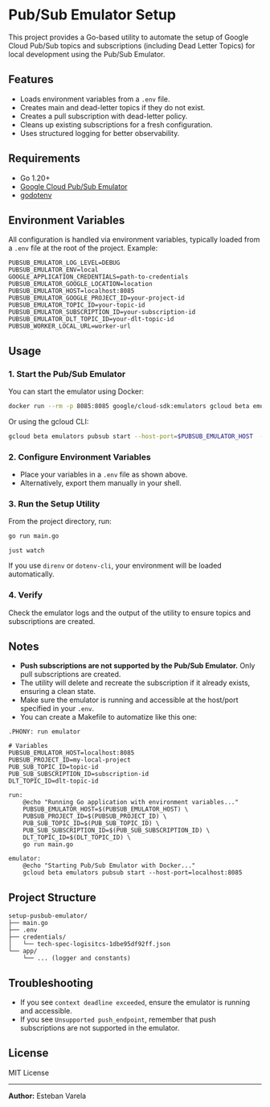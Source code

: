 # Pub/Sub Emulator Setup

This project provides a Go-based utility to automate the setup of Google Cloud Pub/Sub topics and subscriptions (including Dead Letter Topics) for local development using the Pub/Sub Emulator.

## Features

- Loads environment variables from a `.env` file.
- Creates main and dead-letter topics if they do not exist.
- Creates a pull subscription with dead-letter policy.
- Cleans up existing subscriptions for a fresh configuration.
- Uses structured logging for better observability.

## Requirements

- Go 1.20+
- [Google Cloud Pub/Sub Emulator](https://cloud.google.com/pubsub/docs/emulator)
- [godotenv](https://github.com/joho/godotenv/)

## Environment Variables

All configuration is handled via environment variables, typically loaded from a `.env` file at the root of the project. Example:

```env
PUBSUB_EMULATOR_LOG_LEVEL=DEBUG
PUBSUB_EMULATOR_ENV=local
GOOGLE_APPLICATION_CREDENTIALS=path-to-credentials
PUBSUB_EMULATOR_GOOGLE_LOCATION=location
PUBSUB_EMULATOR_HOST=localhost:8085
PUBSUB_EMULATOR_GOOGLE_PROJECT_ID=your-project-id
PUBSUB_EMULATOR_TOPIC_ID=your-topic-id
PUBSUB_EMULATOR_SUBSCRIPTION_ID=your-subscription-id
PUBSUB_EMULATOR_DLT_TOPIC_ID=your-dlt-topic-id
PUBSUB_WORKER_LOCAL_URL=worker-url
```

## Usage

### 1. Start the Pub/Sub Emulator

You can start the emulator using Docker:

```bash
docker run --rm -p 8085:8085 google/cloud-sdk:emulators gcloud beta emulators pubsub start --host-port=0.0.0.0:8085
```

Or using the gcloud CLI:

```bash
gcloud beta emulators pubsub start --host-port=$PUBSUB_EMULATOR_HOST  --project=$PUBSUB_PROJECT_ID
```

### 2. Configure Environment Variables

- Place your variables in a `.env` file as shown above.
- Alternatively, export them manually in your shell.

### 3. Run the Setup Utility

From the project directory, run:

```bash
go run main.go
```

```justfile
just watch
```

If you use `direnv` or `dotenv-cli`, your environment will be loaded automatically.

### 4. Verify

Check the emulator logs and the output of the utility to ensure topics and subscriptions are created.

## Notes

- **Push subscriptions are not supported by the Pub/Sub Emulator.** Only pull subscriptions are created.
- The utility will delete and recreate the subscription if it already exists, ensuring a clean state.
- Make sure the emulator is running and accessible at the host/port specified in your `.env`.
- You can create a Makefile to automatize like this one:
```
.PHONY: run emulator

# Variables
PUBSUB_EMULATOR_HOST=localhost:8085
PUBSUB_PROJECT_ID=my-local-project
PUB_SUB_TOPIC_ID=topic-id
PUB_SUB_SUBSCRIPTION_ID=subscription-id
DLT_TOPIC_ID=dlt-topic-id

run:
	@echo "Running Go application with environment variables..."
	PUBSUB_EMULATOR_HOST=$(PUBSUB_EMULATOR_HOST) \
	PUBSUB_PROJECT_ID=$(PUBSUB_PROJECT_ID) \
	PUB_SUB_TOPIC_ID=$(PUB_SUB_TOPIC_ID) \
	PUB_SUB_SUBSCRIPTION_ID=$(PUB_SUB_SUBSCRIPTION_ID) \
	DLT_TOPIC_ID=$(DLT_TOPIC_ID) \
	go run main.go

emulator:
	@echo "Starting Pub/Sub Emulator with Docker..."
	gcloud beta emulators pubsub start --host-port=localhost:8085
```

## Project Structure

```
setup-pusbub-emulator/
├── main.go
├── .env
├── credentials/
│   └── tech-spec-logisitcs-1dbe95df92ff.json
└── app/
    └── ... (logger and constants)
```

## Troubleshooting

- If you see `context deadline exceeded`, ensure the emulator is running and accessible.
- If you see `Unsupported push_endpoint`, remember that push subscriptions are not supported in the emulator.

## License

MIT License

---

**Author:** Esteban Varela  